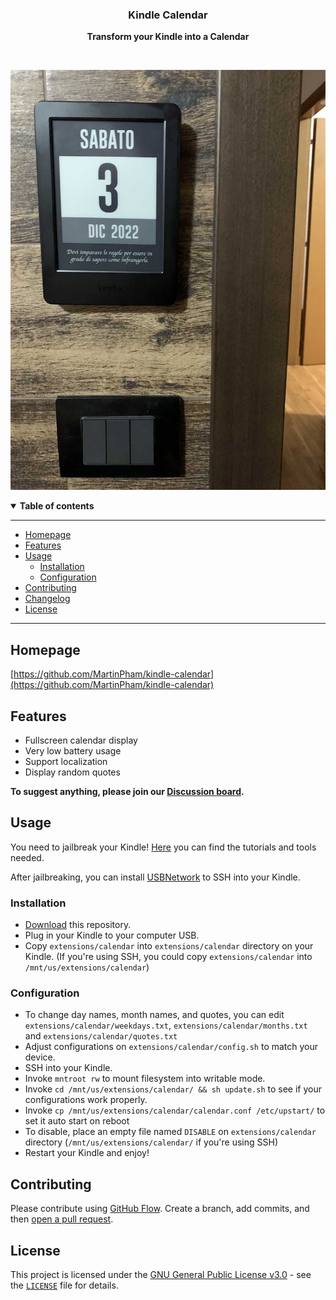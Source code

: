 <div align="center">
  <p>
    <h3>
      <b>
        Kindle Calendar
      </b>
    </h3>
  </p>
  <p>
    <b>
      Transform your Kindle into a Calendar
    </b>
  </p>
  <p>

  </p>
  <br />
  <p>

![Kindle Calendar](./docs/img.jpg)

  </p>
</div>

<details open>
  <summary><b>Table of contents</b></summary>

---

- [Homepage](#homepage)
- [Features](#features)
- [Usage](#usage)
	- [Installation](#installation)
	- [Configuration](#configuration)
- [Contributing](#contributing)
- [Changelog](#changelog)
- [License](#license)

---

</details>

## **Homepage**

[https://github.com/MartinPham/kindle-calendar](https://github.com/MartinPham/kindle-calendar)

## **Features**

- Fullscreen calendar display
- Very low battery usage
- Support localization
- Display random quotes

**To suggest anything, please join our [Discussion board](https://github.com/MartinPham/kindle-calendar/discussions).**


## **Usage**

You need to jailbreak your Kindle! [Here](https://www.mobileread.com/forums/showthread.php?t=320564) you can find the tutorials and tools needed.

After jailbreaking, you can install [USBNetwork](https://www.mobileread.com/forums/showthread.php?t=225030) to SSH into your Kindle.

### **Installation**
- [Download](https://github.com/MartinPham/kindle-calendar/archive/refs/heads/main.zip) this repository.
- Plug in your Kindle to your computer USB.
- Copy `extensions/calendar` into `extensions/calendar` directory on your Kindle.
(If you're using SSH, you could copy `extensions/calendar` into `/mnt/us/extensions/calendar`)


### **Configuration**
- To change day names, month names, and quotes, you can edit  `extensions/calendar/weekdays.txt`, `extensions/calendar/months.txt` and `extensions/calendar/quotes.txt`
- Adjust configurations on `extensions/calendar/config.sh` to match your device.
- SSH into your Kindle.
- Invoke `mntroot rw` to mount filesystem into writable mode.
- Invoke `cd /mnt/us/extensions/calendar/ && sh update.sh` to see if your configurations work properly.
- Invoke `cp /mnt/us/extensions/calendar/calendar.conf /etc/upstart/` to set it auto start on reboot 
- To disable, place an empty file named `DISABLE` on `extensions/calendar` directory (`/mnt/us/extensions/calendar/` if you're using SSH)
- Restart your Kindle and enjoy!


## **Contributing**

Please contribute using [GitHub Flow](https://guides.github.com/introduction/flow). Create a branch, add commits, and then [open a pull request](https://github.com/MartinPham/kindle-calendar/compare).

## **License**

This project is licensed under the [GNU General Public License v3.0](https://opensource.org/licenses/gpl-3.0.html) - see the [`LICENSE`](LICENSE) file for details.
